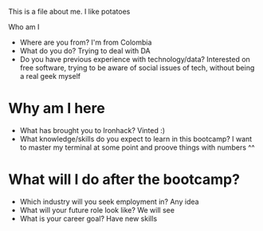 This is a file about me. I like potatoes

Who am I

* Where are you from? I'm from Colombia
* What do you do? Trying to deal with DA
* Do you have previous experience with technology/data?
Interested on free software, trying to be aware of social issues of tech, without being a real geek myself

# Why am I here

* What has brought you to Ironhack?
Vinted :)
* What knowledge/skills do you expect to learn in this bootcamp?
I want to master my terminal at some point and proove things with numbers ^^

# What will I do after the bootcamp?

* Which industry will you seek employment in?
Any idea
* What will your future role look like?
We will see
* What is your career goal?
Have new skills
